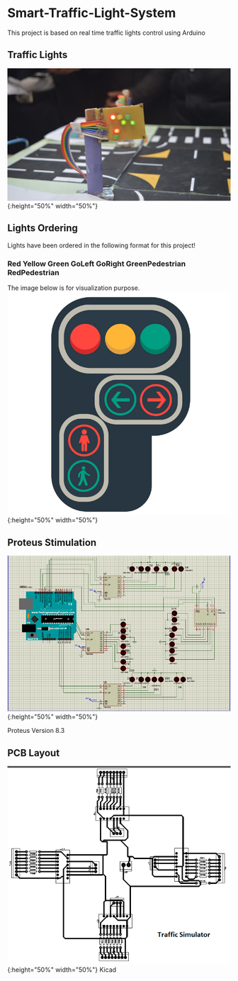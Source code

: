 # Smart-Traffic-Light-System
This project is based on real time traffic lights control using Arduino

## Traffic Lights
![lights](/images/trafficlights.png){:height="50%" width="50%"}

## Lights Ordering 
Lights have been ordered in the following format for this project!
### Red Yellow Green GoLeft GoRight GreenPedestrian RedPedestrian
The image below is for visualization purpose.
![lightsequence](/images/traffic.jpg){:height="50%" width="50%"}

## Proteus Stimulation 
![circuit](/images/simulator.png){:height="50%" width="50%"}

Proteus Version 8.3

## PCB Layout
![pcb layout](/images/pcb.png){:height="50%" width="50%"}
Kicad


